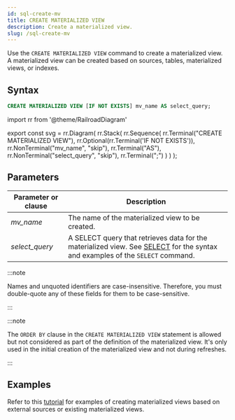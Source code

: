 ```yaml
---
id: sql-create-mv
title: CREATE MATERIALIZED VIEW
description: Create a materialized view.
slug: /sql-create-mv
---
```


<head>
  <link rel="canonical" href="https://docs.risingwave.com/docs/current/sql-create-mv/" />
</head>

Use the `CREATE MATERIALIZED VIEW` command to create a materialized view. A materialized view can be created based on sources, tables, materialized views, or indexes.

## Syntax

```sql
CREATE MATERIALIZED VIEW [IF NOT EXISTS] mv_name AS select_query;
```

import rr from '@theme/RailroadDiagram'

export const svg = rr.Diagram(
rr.Stack(
rr.Sequence(
rr.Terminal("CREATE MATERIALIZED VIEW"),
rr.Optional(rr.Terminal('IF NOT EXISTS')),
rr.NonTerminal("mv_name", "skip"),
rr.Terminal("AS"),
rr.NonTerminal("select_query", "skip"),
rr.Terminal(";")
)
)
);

<Drawer SVG={svg} />

## Parameters

| Parameter or clause | Description                                                                                                                                    |
| ------------------- | ---------------------------------------------------------------------------------------------------------------------------------------------- |
| _mv_name_           | The name of the materialized view to be created.                                                                                               |
| _select_query_      | A SELECT query that retrieves data for the materialized view. See [SELECT](sql-select.md) for the syntax and examples of the `SELECT` command. |

:::note

Names and unquoted identifiers are case-insensitive. Therefore, you must double-quote any of these fields for them to be case-sensitive.

:::

:::note

The `ORDER BY` clause in the `CREATE MATERIALIZED VIEW` statement is allowed but not considered as part of the definition of the materialized view. It's only used in the initial creation of the materialized view and not during refreshes.

:::

## Examples

Refer to this [tutorial](/tutorials/server-performance-anomaly-detection.md) for examples of creating materialized views based on external sources or existing materialized views.
